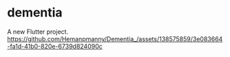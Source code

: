 # dementia

A new Flutter project.
https://github.com/Hemanpmanny/Dementia_/assets/138575859/3e083664-fa1d-41b0-820e-6739d824090c
